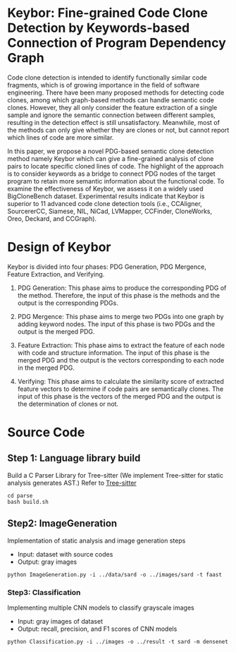 # Keybor: Fine-grained Code Clone Detection by Keywords-based Connection of Program Dependency Graph
Code clone detection is intended to identify functionally similar code fragments, which is of growing importance in the field of software engineering. There have been many proposed methods for detecting code clones, among which graph-based methods can handle semantic code clones. However, they all only consider the feature extraction of a single sample and ignore the semantic connection between different samples, resulting in the detection effect is still unsatisfactory. Meanwhile, most of the methods can only give whether they are clones or not, but cannot report which lines of code are more similar. 

In this paper, we propose a novel PDG-based semantic clone detection method namely Keybor which can give a fine-grained analysis of clone pairs to locate specific cloned lines of code. The highlight of the approach is to consider keywords as a bridge to connect PDG nodes of the target program to retain more semantic information about the functional code. To examine the effectiveness of Keybor, we assess it on a widely used BigCloneBench dataset. Experimental results indicate that Keybor is superior to 11 advanced code clone detection tools (i.e.,
CCAligner, SourcererCC, Siamese, NIL, NiCad, LVMapper, CCFinder, CloneWorks, Oreo, Deckard, and CCGraph).

# Design of Keybor
Keybor is divided into four phases: PDG Generation, PDG Mergence, Feature Extraction, and Verifying.
1. PDG Generation: 
  This phase aims to produce the corresponding PDG of the method.
  Therefore, the input of this phase is the methods and the output is the corresponding PDGs.

2. PDG Mergence: 
  This phase aims to merge two PDGs into one graph by adding keyword nodes.
  The input of this phase is two PDGs and the output is the merged PDG.
  
3. Feature Extraction:
  This phase aims to extract the feature of each node with code and structure information.
  The input of this phase is the merged PDG and the output is the vectors corresponding to each node in the merged PDG.

4. Verifying: 
  This phase aims to calculate the similarity score of extracted feature vectors to determine if code pairs are semantically clones. 
  The input of this phase is the vectors of the merged PDG and the output is the determination of clones or not.

# Source Code  
## Step 1: Language library build
Build a C Parser Library for Tree-sitter (We implement Tree-sitter for static analysis generates AST.)
Refer to [Tree-sitter](https://tree-sitter.github.io/tree-sitter/)
```
cd parse
bash build.sh
```

## Step2: ImageGeneration
Implementation of static analysis and image generation steps
- Input: dataset with source codes
- Output: gray images 
```
python ImageGeneration.py -i ../data/sard -o ../images/sard -t faast
```

### Step3: Classification
Implementing multiple CNN models to classify grayscale images
- Input: gray images of dataset
- Output: recall, precision, and F1 scores of CNN models
```
python Classification.py -i ../images -o ../result -t sard -m densenet
```

